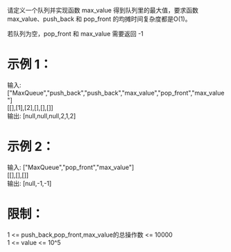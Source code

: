 请定义一个队列并实现函数 max_value 得到队列里的最大值，要求函数max_value、push_back 和 pop_front 的均摊时间复杂度都是O(1)。

若队列为空，pop_front 和 max_value 需要返回 -1

# 示例 1：

输入: 
["MaxQueue","push_back","push_back","max_value","pop_front","max_value"]  
[[],[1],[2],[],[],[]]  
输出: [null,null,null,2,1,2]

# 示例 2：

输入: 
["MaxQueue","pop_front","max_value"]  
[[],[],[]]  
输出: [null,-1,-1]

# 限制：

1 <= push_back,pop_front,max_value的总操作数 <= 10000  
1 <= value <= 10^5
